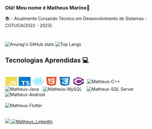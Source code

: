 
###  Olá! Meu nome é Matheus Marino👋

📚 - Atualmente Cursando Técnico em Desenvolvimento de Sistemas - COTUCA(2022 - 2023).

<br>

![Anurag's GitHub stats](https://github-readme-stats.vercel.app/api?username=Matheus-Oliveira-Marino&show_icons=true&theme=radical)
![Top Langs](https://github-readme-stats.vercel.app/api/top-langs/?username=Matheus-Oliveira-Marino&layout=compact&theme=dracula)


## Tecnologias Aprendidas 💻

<div style="display: inline_block"><br>
  <img align="center" alt="Matheus-Js" height="30" width="40" src="https://raw.githubusercontent.com/devicons/devicon/master/icons/javascript/javascript-plain.svg">
  <img align="center" alt="Matheus-Ts" height="30" width="40" src="https://raw.githubusercontent.com/devicons/devicon/master/icons/typescript/typescript-plain.svg">
  <img align="center" alt="Matheus-React" height="30" width="40" src="https://raw.githubusercontent.com/devicons/devicon/master/icons/react/react-original.svg">
  <img align="center" alt="Matheus-HTML" height="30" width="40" src="https://raw.githubusercontent.com/devicons/devicon/master/icons/html5/html5-original.svg">
  <img align="center" alt="Matheus-CSS" height="30" width="40" src="https://raw.githubusercontent.com/devicons/devicon/master/icons/css3/css3-original.svg" style="margin-right: 1px;">
  <img align="center" alt="Matheus-C#" height="30" width="40" src="https://raw.githubusercontent.com/devicons/devicon/master/icons/csharp/csharp-original.svg" style="margin-right: 4px;">
  <img align="center" alt="Matheus-C++" height="30" width="32" src="https://user-images.githubusercontent.com/25181517/192106073-90fffafe-3562-4ff9-a37e-c77a2da0ff58.png" style="margin-right: 8px;">
  <img align="center" alt="Matheus-Java" height="30" width="32" src="https://user-images.githubusercontent.com/25181517/117201156-9a724800-adec-11eb-9a9d-3cd0f67da4bc.png" style="margin-right: 10px;">
  <img align="center" alt="Matheus-MySQL" height="30" width="40" src="https://user-images.githubusercontent.com/25181517/183896128-ec99105a-ec1a-4d85-b08b-1aa1620b2046.png" style="margin-right: 12px;">
<img align="center" alt="Matheus-SQL Server" height="30" width="40" src="https://user-images.githubusercontent.com/25181517/117208736-bdedc080-adf5-11eb-912f-61c7d43705f6.png" style="margin-right: 12px;">
<img align="center" alt="Matheus-Android" height="30" width="40" src="https://user-images.githubusercontent.com/25181517/117269608-b7dcfb80-ae58-11eb-8e66-6cc8753553f0.png" style="margin-right: 10px;">
<br><br>
<img align="center" alt="Matheus-Flutter" height="30" width="40" src="https://user-images.githubusercontent.com/25181517/186150365-da1eccce-6201-487c-8649-45e9e99435fd.png" >
  </div><br><br>

<div align="left">
  <a href="mailto:mathson98@gmail.com">
    <img src="https://img.shields.io/badge/Gmail-D14836?style=for-the-badge&logo=gmail&logoColor=white">
  </a>
  <a href="https://www.linkedin.com/in/matheus-de-oliveira-marino-610765165/">
    <img src="https://img.shields.io/badge/LinkedIn-0077B5?style=for-the-badge&logo=linkedin&logoColor=white" alt="Matheus_LinkedIn">
  </a>
</div>
